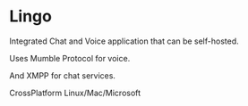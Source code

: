 # Lingo

Integrated Chat and Voice application that can be self-hosted.

Uses Mumble Protocol for voice.

And XMPP for chat services.

CrossPlatform
Linux/Mac/Microsoft
